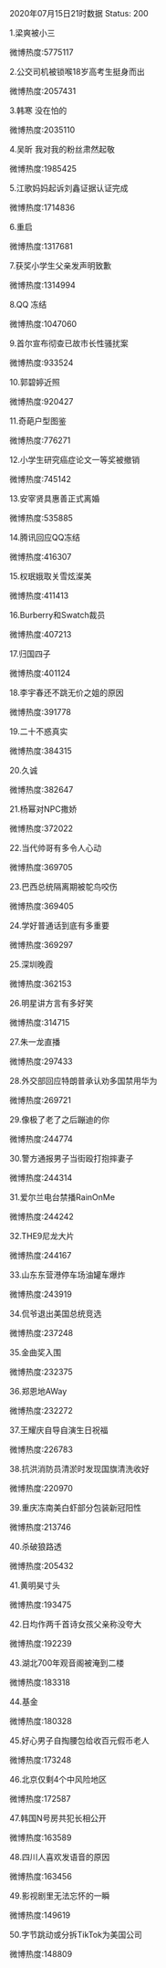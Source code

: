 2020年07月15日21时数据
Status: 200

1.梁爽被小三

微博热度:5775117

2.公交司机被锁喉18岁高考生挺身而出

微博热度:2057431

3.韩寒 没在怕的

微博热度:2035110

4.吴昕 我对我的粉丝肃然起敬

微博热度:1985425

5.江歌妈妈起诉刘鑫证据认证完成

微博热度:1714836

6.重启

微博热度:1317681

7.获奖小学生父亲发声明致歉

微博热度:1314994

8.QQ 冻结

微博热度:1047060

9.首尔宣布彻查已故市长性骚扰案

微博热度:933524

10.郭碧婷近照

微博热度:920427

11.奇葩户型图鉴

微博热度:776271

12.小学生研究癌症论文一等奖被撤销

微博热度:745142

13.安宰贤具惠善正式离婚

微博热度:535885

14.腾讯回应QQ冻结

微博热度:416307

15.权珉娥取关雪炫澯美

微博热度:411413

16.Burberry和Swatch裁员

微博热度:407213

17.归国四子

微博热度:401124

18.李宇春还不跳无价之姐的原因

微博热度:391778

19.二十不惑真实

微博热度:384315

20.久诚

微博热度:382647

21.杨幂对NPC撒娇

微博热度:372022

22.当代帅哥有多令人心动

微博热度:369705

23.巴西总统隔离期被鸵鸟咬伤

微博热度:369405

24.学好普通话到底有多重要

微博热度:369297

25.深圳晚霞

微博热度:362153

26.明星讲方言有多好笑

微博热度:314715

27.朱一龙直播

微博热度:297433

28.外交部回应特朗普承认劝多国禁用华为

微博热度:269721

29.像极了老了之后蹦迪的你

微博热度:244774

30.警方通报男子当街殴打抱摔妻子

微博热度:244314

31.爱尔兰电台禁播RainOnMe

微博热度:244242

32.THE9尼龙大片

微博热度:244167

33.山东东营港停车场油罐车爆炸

微博热度:243919

34.侃爷退出美国总统竞选

微博热度:237248

35.金曲奖入围

微博热度:232375

36.郑恩地AWay

微博热度:232272

37.王耀庆自导自演生日祝福

微博热度:226783

38.抗洪消防员清淤时发现国旗清洗收好

微博热度:220970

39.重庆冻南美白虾部分包装新冠阳性

微博热度:213746

40.杀破狼路透

微博热度:205432

41.黄明昊寸头

微博热度:193475

42.日均作两千首诗女孩父亲称没夸大

微博热度:192239

43.湖北700年观音阁被淹到二楼

微博热度:183318

44.基金

微博热度:180328

45.好心男子自掏腰包给收百元假币老人

微博热度:173248

46.北京仅剩4个中风险地区

微博热度:172587

47.韩国N号房共犯长相公开

微博热度:163589

48.四川人喜欢发语音的原因

微博热度:163456

49.影视剧里无法忘怀的一瞬

微博热度:149619

50.字节跳动或分拆TikTok为美国公司

微博热度:148809

